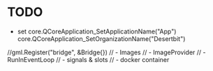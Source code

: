 # TODO
- set core.QCoreApplication_SetApplicationName("App") core.QCoreApplication_SetOrganizationName("Desertbit")


//gml.Register("bridge", &Bridge{})
// - Images
// - ImageProvider
// - RunInEventLoop
// - signals & slots
// - docker container